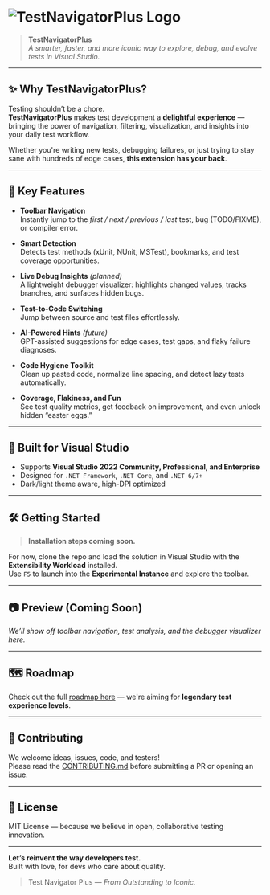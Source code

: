 # ![TestNavigatorPlus Logo](docs/assets/logo-testnavigatorplus.png)

> **TestNavigatorPlus**  
> _A smarter, faster, and more iconic way to explore, debug, and evolve tests in Visual Studio._

---

## ✨ Why TestNavigatorPlus?

Testing shouldn’t be a chore.  
**TestNavigatorPlus** makes test development a **delightful experience** — bringing the power of navigation, filtering, visualization, and insights into your daily test workflow.

Whether you're writing new tests, debugging failures, or just trying to stay sane with hundreds of edge cases, **this extension has your back**.

---

## 🚀 Key Features

- **Toolbar Navigation**  
  Instantly jump to the _first / next / previous / last_ test, bug (TODO/FIXME), or compiler error.

- **Smart Detection**  
  Detects test methods (xUnit, NUnit, MSTest), bookmarks, and test coverage opportunities.

- **Live Debug Insights** *(planned)*  
  A lightweight debugger visualizer: highlights changed values, tracks branches, and surfaces hidden bugs.

- **Test-to-Code Switching**  
  Jump between source and test files effortlessly.

- **AI-Powered Hints** *(future)*  
  GPT-assisted suggestions for edge cases, test gaps, and flaky failure diagnoses.

- **Code Hygiene Toolkit**  
  Clean up pasted code, normalize line spacing, and detect lazy tests automatically.

- **Coverage, Flakiness, and Fun**  
  See test quality metrics, get feedback on improvement, and even unlock hidden “easter eggs.”

---

## 🧩 Built for Visual Studio

- Supports **Visual Studio 2022 Community, Professional, and Enterprise**
- Designed for `.NET Framework`, `.NET Core`, and `.NET 6/7+`
- Dark/light theme aware, high-DPI optimized

---

## 🛠 Getting Started

> **Installation steps coming soon.**

For now, clone the repo and load the solution in Visual Studio with the **Extensibility Workload** installed.  
Use `F5` to launch into the **Experimental Instance** and explore the toolbar.

---

## 📷 Preview (Coming Soon)

_We’ll show off toolbar navigation, test analysis, and the debugger visualizer here._

---

## 🗺 Roadmap

Check out the full [roadmap here](ROADMAP.md) — we're aiming for **legendary test experience levels**.

---

## 🤝 Contributing

We welcome ideas, issues, code, and testers!  
Please read the [CONTRIBUTING.md](CONTRIBUTING.md) before submitting a PR or opening an issue.

---

## 📜 License

MIT License — because we believe in open, collaborative testing innovation.

---

**Let’s reinvent the way developers test.**  
Built with love, for devs who care about quality.

> Test Navigator Plus — _From Outstanding to Iconic._